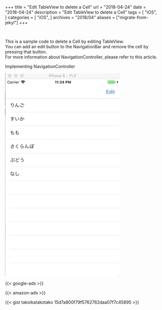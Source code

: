 +++
title = "Edit TableView to delete a Cell"
url = "2018-04-24"
date = "2018-04-24"
description = "Edit TableView to delete a Cell"
tags = [
    "iOS",
]
categories = [
    "iOS",
]
archives = "2018/04"
aliases = ["migrate-from-jekyl"]
+++

<br>

This is a sample code to delete a Cell by editing TableView.  
You can add an edit button to the NavigationBar and remove the cell by pressing that button.  
For more information about NavigationController, please refer to this article.  

Implementing NavigationController

![alt](1.gif)

<!-- Google Ads -->
{{< google-ads >}}

<!-- Amazon Ads -->
{{< amazon-ads >}}

{{< gist takoikatakotako 15d7a800f79f5762762daa07f7c45895 >}}
